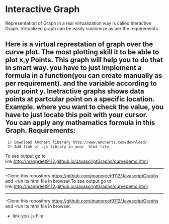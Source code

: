 # Interactive Graph
Representation of Graph in a real virtualization  way is called Ineractive Graph. Virtualized graph 
can be easily customize as per the requirements. 

Here is a virtual represtation of graph over the curve plot. The most plotting skill it to be able to plot x,y Points. 
This graph will help you to do that in smart way. you have to just implement a formula in a function(you can create 
manually as per requirement). and the variable according to your point y.
Inetractive graphs shows data points at partcular point on a specific location. 
Example. where you want to check the value, you have to just locate this poit with your cursor.  
You can apply any mathamatics formula in this Graph. 
Requirements:
-----------------------------
     1) Download Amchart liberary http://www.amcharts.com/download/.
     2) Add link of .js library in your  html file.
     
To see output go to link:http://manpreet9112.github.io/JavascriptGraphs/curvedemo.html   

---------------------------
-Clone this repository https://github.com/manpreet9112/JavascriptGraphs and
-run its html file in browser.To see output go to link:http://manpreet9112.github.io/JavascriptGraphs/curvedemo.html  

---------------------------
-Clone this repository https://github.com/manpreet9112/JavascriptGraphs and
-run its html file in browser.
- link you .js File 
